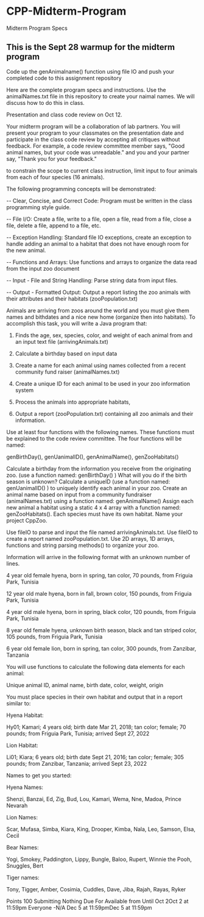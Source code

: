# CPP-Midterm-Program #
Midterm Program Specs
## This is the Sept 28 warmup for the midterm program ##

Code up the genAnimalname() function using file IO and push your completed code to this assignment repository

Here are the complete program specs and instructions. Use the animalNames.txt file in this repository to create your naimal names. We will discuss how to do this in class.

Presentation and class code review on Oct 12.

Your midterm program will be  a collaboration of lab partners. You will present your program to your classmates on the presentation date and participate in the class code review by accepting all critiques without feedback. For example, a code review committee member says, "Good animal names, but your code was unreadable." and you and your partner say, "Thank you for your feedback."

to constrain the scope to current class instruction, limit input to four animals from each of four species (16 animals).

The following programming concepts will be demonstrated:

-- Clear, Concise, and Correct Code: Program must be written in the class programming style guide.

-- File I/O: Create a file, write to a file, open a file, read from a file, close a file, delete a file, append to a file, etc.

-- Exception Handling: Standard file IO exceptions, create an exception to handle adding an animal to a habitat that does not have enough room for the new animal.

-- Functions and Arrays: Use functions and arrays to organize the data read from the input zoo document

-- Input - File and String Handling: Parse string data from input files. 

-- Output - Formatted Output: Output a report listing the zoo animals with their attributes and their habitats (zooPopulation.txt)

Animals are arriving from zoos around the world and you must give them names and bithdates and a nice new home (organize then into habitats). To accomplish this task, you will write a Java program that:

1) Finds the age, sex, species, color, and weight of each animal from and an input text file (arrivingAnimals.txt)

2) Calculate a birthday based on input data

3) Create a name for each animal using names collected from a recent community fund raiser (animalNames.txt)

4) Create a unique ID for each animal to be used in your zoo information system

5) Process the animals into appropriate habitats,

6) Output a report (zooPopulation.txt) containing all zoo animals and their information.

Use at least four functions with the following names. These functions must be explained to the code review committee. The four functions will be named:

genBirthDay(), genUanimalID(), genAnimalName(), genZooHabitats()

Calculate a birthday from the information you receive from the originating zoo. (use a function named: genBirthDay() ) What will you do if the birth season is unknown?
Calculate a uniqueID (use a function named: genUanimalID() ) to uniquely identify each animal in your zoo.
Create an animal name based on input from a community fundraiser (animalNames.txt) using a function named: genAnimalName()
Assign each new animal a habitat using a static 4 x 4 array with a function named: genZooHabitats(). Each species must have its own habitat.
Name your project CppZoo.

Use fileIO to parse and input the file named arrivingAnimals.txt. Use fileIO to create a report named zooPopulation.txt.  Use 2D arrays, 1D arrays, functions and string parsing methods() to organize your zoo.

Information will arrive in the following format with an unknown number of lines.

4 year old female hyena, born in spring, tan color, 70 pounds, from Friguia Park, Tunisia

12 year old male hyena, born in fall, brown color, 150 pounds, from Friguia Park, Tunisia

4 year old male hyena, born in spring, black color, 120 pounds, from Friguia Park, Tunisia

8 year old female hyena, unknown birth season, black and tan striped color, 105 pounds, from Friguia Park, Tunisia

6 year old female lion, born in spring, tan color, 300 pounds, from Zanzibar, Tanzania

You will use functions to calculate the following data elements for each animal:

Unique animal ID, animal name, birth date, color, weight, origin

You must place species in their own habitat and output that in a report similar to:

Hyena Habitat:

Hy01; Kamari; 4 years old; birth date Mar 21, 2018; tan color; female; 70 pounds; from Friguia Park, Tunisia; arrived Sept 27, 2022

Lion Habitat:

Li01; Kiara; 6 years old; birth date Sept 21, 2016; tan color; female; 305 pounds; from Zanzibar, Tanzania; arrived Sept 23, 2022

Names to get you started:

Hyena Names:

Shenzi, Banzai, Ed, Zig, Bud, Lou, Kamari, Wema, Nne, Madoa, Prince Nevarah

Lion Names:

Scar, Mufasa, Simba, Kiara, King, Drooper, Kimba, Nala, Leo, Samson, Elsa, Cecil

Bear Names:

Yogi, Smokey, Paddington, Lippy, Bungle, Baloo, Rupert, Winnie the Pooh, Snuggles, Bert

Tiger names:

Tony, Tigger, Amber, Cosimia, Cuddles, Dave, Jiba, Rajah, Rayas, Ryker

 


Points
100
Submitting
Nothing
Due	For	Available from	Until
Oct 2Oct 2 at 11:59pm	Everyone	-N/A	Dec 5 at 11:59pmDec 5 at 11:59pm

